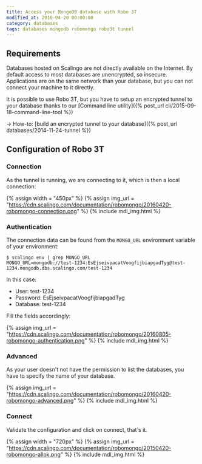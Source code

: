 ```yaml
---
title: Access your MongoDB database with Robo 3T
modified_at: 2016-04-20 00:00:00
category: databases
tags: databases mongodb robomongo robo3t tunnel
---
```


## Requirements

Databases hosted on Scalingo are not directly available on the Internet. By default
access to most databases are unencrypted, so insecure. Applications are on the same
network than your database, but you can not connect your machine to it directly.

It is possible to use Robo 3T, but you have to setup an encrypted tunnel to your
database thanks to our [Command line utility]({% post_url cli/2015-09-18-command-line-tool %})

→ How-to: [build an encrypted tunnel to your database]({% post_url databases/2014-11-24-tunnel %})

## Configuration of Robo 3T

### Connection

As the tunnel is running, we are connecting to it, which is then a local connection:

{% assign width = "450px" %}
{% assign img_url = "https://cdn.scalingo.com/documentation/robomongo/20160420-robomongo-connection.png" %}
{% include mdl_img.html %}

### Authentication

The connection data can be found from the `MONGO_URL` environment variable of your environment:

```
$ scalingo env | grep MONGO_URL
MONGO_URL=mongodb://test-1234:EsEjseivpacatVoogfijbiapgadTyg@test-1234.mongodb.dbs.scalingo.com/test-1234
```

In this case:

* User: test-1234
* Password: EsEjseivpacatVoogfijbiapgadTyg
* Database: test-1234

Fill the fields accordingly:

{% assign img_url = "https://cdn.scalingo.com/documentation/robomongo/20160805-robomongo-authentication.png" %}
{% include mdl_img.html %}

### Advanced

As your user doesn't not have the permission to list the databases, you have to specify the name of your
database.

{% assign img_url = "https://cdn.scalingo.com/documentation/robomongo/20160420-robomongo-advanced.png" %}
{% include mdl_img.html %}

### Connect

Validate the configuration and click on connect, that's it.

{% assign width = "720px" %}
{% assign img_url = "https://cdn.scalingo.com/documentation/robomongo/20150420-robomongo-allok.png" %}
{% include mdl_img.html %}
